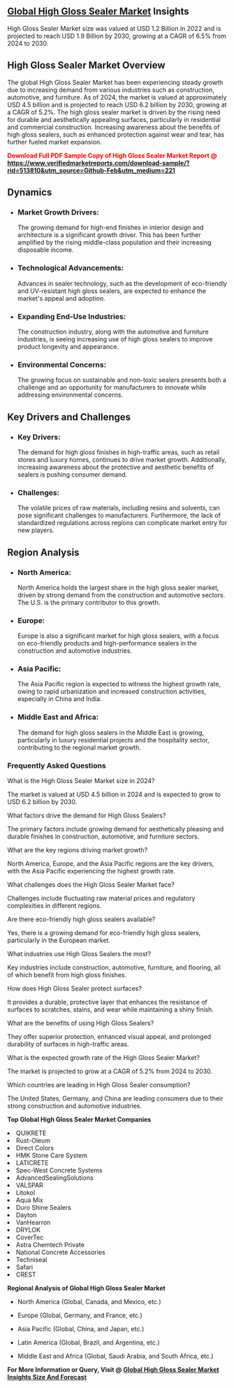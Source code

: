 <h2><a href="https://www.verifiedmarketreports.com/download-sample/?rid=513810&amp;utm_source=Github&amp;utm_medium=221" target="_blank">Global High Gloss Sealer Market</a> Insights</h2><p>High Gloss Sealer Market size was valued at USD 1.2 Billion in 2022 and is projected to reach USD 1.9 Billion by 2030, growing at a CAGR of 6.5% from 2024 to 2030.</p><p> <h2>High Gloss Sealer Market Overview</h2> <p>The global High Gloss Sealer Market has been experiencing steady growth due to increasing demand from various industries such as construction, automotive, and furniture. As of 2024, the market is valued at approximately USD 4.5 billion and is projected to reach USD 6.2 billion by 2030, growing at a CAGR of 5.2%. The high gloss sealer market is driven by the rising need for durable and aesthetically appealing surfaces, particularly in residential and commercial construction. Increasing awareness about the benefits of high gloss sealers, such as enhanced protection against wear and tear, has further fueled market expansion.</p> <p><strong><p><span class=""><span style="color: #ff0000;"><strong>Download Full PDF Sample Copy of High Gloss Sealer Market Report</strong> @ </span><a href="https://www.verifiedmarketreports.com/download-sample/?rid=513810&amp;utm_source=Github-Feb&amp;utm_medium=221" target="_blank">https://www.verifiedmarketreports.com/download-sample/?rid=513810&amp;utm_source=Github-Feb&amp;utm_medium=221</a></span></p></strong></p> <h2>Dynamics</h2> <ul> <li><h3>Market Growth Drivers:</h3> The growing demand for high-end finishes in interior design and architecture is a significant growth driver. This has been further amplified by the rising middle-class population and their increasing disposable income.</li> <li><h3>Technological Advancements:</h3> Advances in sealer technology, such as the development of eco-friendly and UV-resistant high gloss sealers, are expected to enhance the market's appeal and adoption.</li> <li><h3>Expanding End-Use Industries:</h3> The construction industry, along with the automotive and furniture industries, is seeing increasing use of high gloss sealers to improve product longevity and appearance.</li> <li><h3>Environmental Concerns:</h3> The growing focus on sustainable and non-toxic sealers presents both a challenge and an opportunity for manufacturers to innovate while addressing environmental concerns.</li> </ul> <h2>Key Drivers and Challenges</h2> <ul> <li><h3>Key Drivers:</h3> The demand for high gloss finishes in high-traffic areas, such as retail stores and luxury homes, continues to drive market growth. Additionally, increasing awareness about the protective and aesthetic benefits of sealers is pushing consumer demand.</li> <li><h3>Challenges:</h3> The volatile prices of raw materials, including resins and solvents, can pose significant challenges to manufacturers. Furthermore, the lack of standardized regulations across regions can complicate market entry for new players.</li> </ul> <h2>Region Analysis</h2> <ul> <li><h3>North America:</h3> North America holds the largest share in the high gloss sealer market, driven by strong demand from the construction and automotive sectors. The U.S. is the primary contributor to this growth.</li> <li><h3>Europe:</h3> Europe is also a significant market for high gloss sealers, with a focus on eco-friendly products and high-performance sealers in the construction and automotive industries.</li> <li><h3>Asia Pacific:</h3> The Asia Pacific region is expected to witness the highest growth rate, owing to rapid urbanization and increased construction activities, especially in China and India.</li> <li><h3>Middle East and Africa:</h3> The demand for high gloss sealers in the Middle East is growing, particularly in luxury residential projects and the hospitality sector, contributing to the regional market growth.</li> </ul> <h3>Frequently Asked Questions</h3> <p>What is the High Gloss Sealer Market size in 2024?</p> <p>The market is valued at USD 4.5 billion in 2024 and is expected to grow to USD 6.2 billion by 2030.</p> <p>What factors drive the demand for High Gloss Sealers?</p> <p>The primary factors include growing demand for aesthetically pleasing and durable finishes in construction, automotive, and furniture sectors.</p> <p>What are the key regions driving market growth?</p> <p>North America, Europe, and the Asia Pacific regions are the key drivers, with the Asia Pacific experiencing the highest growth rate.</p> <p>What challenges does the High Gloss Sealer Market face?</p> <p>Challenges include fluctuating raw material prices and regulatory complexities in different regions.</p> <p>Are there eco-friendly high gloss sealers available?</p> <p>Yes, there is a growing demand for eco-friendly high gloss sealers, particularly in the European market.</p> <p>What industries use High Gloss Sealers the most?</p> <p>Key industries include construction, automotive, furniture, and flooring, all of which benefit from high gloss finishes.</p> <p>How does High Gloss Sealer protect surfaces?</p> <p>It provides a durable, protective layer that enhances the resistance of surfaces to scratches, stains, and wear while maintaining a shiny finish.</p> <p>What are the benefits of using High Gloss Sealers?</p> <p>They offer superior protection, enhanced visual appeal, and prolonged durability of surfaces in high-traffic areas.</p> <p>What is the expected growth rate of the High Gloss Sealer Market?</p> <p>The market is projected to grow at a CAGR of 5.2% from 2024 to 2030.</p> <p>Which countries are leading in High Gloss Sealer consumption?</p> <p>The United States, Germany, and China are leading consumers due to their strong construction and automotive industries.</p> </p><p><strong>Top Global High Gloss Sealer Market Companies</strong></p><div data-test-id=""><p><li>QUIKRETE</li><li> Rust-Oleum</li><li> Direct Colors</li><li> HMK Stone Care System</li><li> LATICRETE</li><li> Spec-West Concrete Systems</li><li> AdvancedSealingSolutions</li><li> VALSPAR</li><li> Litokol</li><li> Aqua Mix</li><li> Duro Shine Sealers</li><li> Dayton</li><li> VanHearron</li><li> DRYLOK</li><li> CoverTec</li><li> Astra Chemtech Private</li><li> National Concrete Accessories</li><li> Techniseal</li><li> Safari</li><li> CREST</li></p><div><strong>Regional Analysis of&nbsp;Global High Gloss Sealer Market</strong></div><ul><li dir="ltr"><p dir="ltr">North America&nbsp;(Global, Canada, and Mexico, etc.)</p></li><li dir="ltr"><p dir="ltr">Europe (Global, Germany, and France, etc.)</p></li><li dir="ltr"><p dir="ltr">Asia Pacific&nbsp;(Global, China, and Japan, etc.)</p></li><li dir="ltr"><p dir="ltr">Latin America&nbsp;(Global, Brazil, and Argentina, etc.)</p></li><li dir="ltr">Middle East and Africa&nbsp;(Global, Saudi Arabia, and South Africa, etc.)</li></ul><p><strong>For More Information or Query, Visit @&nbsp;</strong><strong><a href="https://www.verifiedmarketreports.com/product/high-gloss-sealer-market/?utm_source=Github&amp;utm_medium=221" target="_blank">Global High Gloss Sealer Market Insights Size And Forecast</a></strong></p></div>
